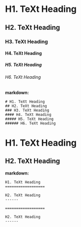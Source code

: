 

# H1. TeXt Heading

## H2. TeXt Heading

### H3. TeXt Heading

#### H4. TeXt Heading

##### H5. TeXt Heading

###### H6. TeXt Heading

<!--more-->

**markdown:**

    # H1. TeXt Heading
    ## H2. TeXt Heading
    ### H3. TeXt Heading
    #### H4. TeXt Heading
    ##### H5. TeXt Heading
    ###### H6. TeXt Heading

H1. TeXt Heading
==================

H2. TeXt Heading
------

**markdown:**

    H1. TeXt Heading
    ==================

    H2. TeXt Heading
    ------

    ==================

    H2. TeXt Heading
    ------
